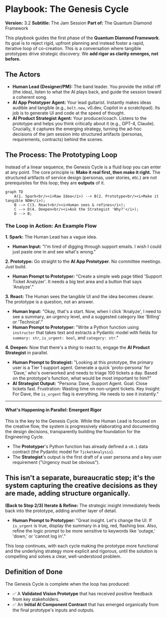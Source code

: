 # Playbook: The Genesis Cycle
**Version:** 3.2
**Subtitle:** The Jam Session
**Part of:** The Quantum Diamond Framework

This playbook guides the first phase of the **Quantum Diamond Framework**. Its goal is to reject rigid, upfront planning and instead foster a rapid, iterative loop of co-creation. This is a conversation where tangible prototypes drive strategic discovery. We **add rigor as clarity emerges, not before.**

## The Actors

*   **Human Lead (Designer/PM):** The band leader. You provide the initial riff (the idea), listen to what the AI plays back, and guide the session toward a coherent song.
*   **AI App Prototyper Agent:** Your lead guitarist. Instantly makes ideas audible and tangible (e.g., `bolt.new`, v0.dev, Copilot in a scratchpad). Its job is to generate UI and code at the speed of thought.
*   **AI Product Strategist Agent:** Your producer/coach. Listens to the prototype and helps you think critically about it (e.g., GPT-4, Claude). Crucially, it captures the emerging strategy, turning the ad-hoc decisions of the jam session into structured artifacts (personas, requirements, contracts) behind the scenes.

## The Process: The Prototyping Loop

Instead of a linear sequence, the Genesis Cycle is a fluid loop you can enter at any point. The core principle is: **Make it real first, then make it right.** The structured artifacts of service design (personas, user stories, etc.) are not prerequisites for this loop; they are **outputs** of it.

```mermaid
graph TD
    A(1. Spark<br/><i>Raw Idea</i>) --> B(2. Prototype<br/><i>Make it tangible NOW</i>);
    B --> C(3. React<br/><i>Human sees & refines</i>);
    C --> D(4. Deepen<br/><i>Ask the Strategist 'Why?'</i>);
    D --> B;
```

### The Loop in Action: An Example Flow

**1. Spark:** The Human Lead has a vague idea.
*   **Human Input:** "I'm tired of digging through support emails. I wish I could just paste one in and see what's wrong."

**2. Prototype:** Go straight to the **AI App Prototyper**. No committee meetings. Just build.
*   **Human Prompt to Prototyper:** "Create a simple web page titled 'Support Ticket Analyzer'. It needs a big text area and a button that says 'Analyze'."

**3. React:** The Human sees the tangible UI and the idea becomes clearer. The prototype is a question, not an answer.
*   **Human Input:** "Okay, that's a start. Now, when I click 'Analyze', I need to see a summary, an urgency level, and a suggested category like 'Billing' or 'Technical'."
*   **Human Prompt to Prototyper:** "Write a Python function using `instructor` that takes text and extracts a Pydantic model with fields for `summary: str`, `is_urgent: bool`, and `category: str`."

**4. Deepen:** Now that there's a *thing* to react to, engage the **AI Product Strategist** in parallel.
*   **Human Prompt to Strategist:** "Looking at this prototype, the primary user is a Tier 1 support agent. Generate a quick 'proto-persona' for 'Dave,' who's overworked and needs to triage 100 tickets a day. Based on the prototype's function, what would be most important to him?"
*   **AI Strategist Output:** "Persona: Dave, Support Agent. Goal: Close tickets fast. Frustration: Wasting time on non-urgent tickets. Key Insight: For Dave, the `is_urgent` flag is everything. He needs to see it instantly."

---
#### **What's Happening in Parallel: Emergent Rigor**
This is the key to the Genesis Cycle. While the Human Lead is focused on the creative flow, the system is progressively elaborating and documenting the design decisions, transparently building the foundation for the Engineering Cycle.

*   The **Prototyper**'s Python function has already defined a `v0.1` data contract (the Pydantic model for `TicketAnalysis`).
*   The **Strategist**'s output is the first draft of a user persona and a key user requirement ("Urgency must be obvious").

This isn't a separate, bureaucratic step; it's the system capturing the creative decisions as they are made, adding structure organically.
---

**(Back to Step 2/3) Iterate & Refine:** The strategic insight immediately feeds back into the prototype, adding another layer of detail.
*   **Human Prompt to Prototyper:** "Great insight. Let's change the UI. If `is_urgent` is true, display the summary in a big, red, flashing box. Also, refine the logic prompt to be more sensitive to keywords like 'outage,' 'down,' or 'cannot log in'."

This loop continues, with each cycle making the prototype more functional and the underlying strategy more explicit and rigorous, until the solution is compelling and solves a clear, well-understood problem.

## Definition of Done

The Genesis Cycle is complete when the loop has produced:
*   ✅ A **Validated Vision Prototype** that has received positive feedback from key stakeholders.
*   ✅ An **Initial AI Component Contract** that has emerged organically from the final prototype's inputs and outputs.